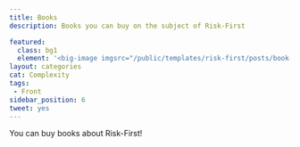 ```yaml
---
title: Books
description: Books you can buy on the subject of Risk-First

featured: 
  class: bg1
  element: '<big-image imgsrc="/public/templates/risk-first/posts/book-grey.png" />'
layout: categories
cat: Complexity
tags:
 - Front
sidebar_position: 6
tweet: yes
---
```


You can buy books about Risk-First!

<TagList  tag="Books" />